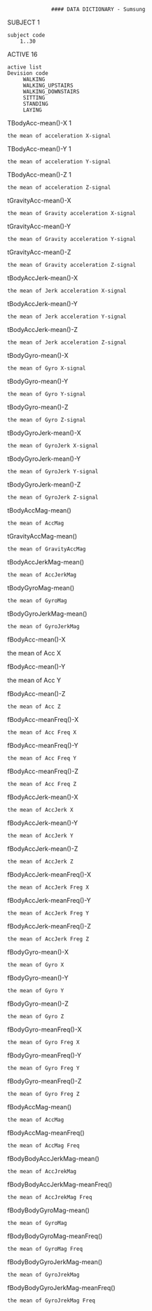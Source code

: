                   #### DATA DICTIONARY - Sumsung 
SUBJECT 1

    subject code 
        1..30

ACTIVE 16

    active list
    Devision code 
         WALKING
         WALKING_UPSTAIRS
         WALKING_DOWNSTAIRS
         SITTING
         STANDING
         LAYING

TBodyAcc-mean()-X 1
   
    the mean of acceleration X-signal
     
TBodyAcc-mean()-Y 1

    the mean of acceleration Y-signal
   
TBodyAcc-mean()-Z 1

    the mean of acceleration Z-signal
     
tGravityAcc-mean()-X

    the mean of Gravity acceleration X-signal

tGravityAcc-mean()-Y

    the mean of Gravity acceleration Y-signal

tGravityAcc-mean()-Z

    the mean of Gravity acceleration Z-signal

tBodyAccJerk-mean()-X

    the mean of Jerk acceleration X-signal

tBodyAccJerk-mean()-Y 

    the mean of Jerk acceleration Y-signal

tBodyAccJerk-mean()-Z

    the mean of Jerk acceleration Z-signal

tBodyGyro-mean()-X 

    the mean of Gyro X-signal

tBodyGyro-mean()-Y

    the mean of Gyro Y-signal

tBodyGyro-mean()-Z 

    the mean of Gyro Z-signal

tBodyGyroJerk-mean()-X

    the mean of GyroJerk X-signal

tBodyGyroJerk-mean()-Y 

    the mean of GyroJerk Y-signal

tBodyGyroJerk-mean()-Z

    the mean of GyroJerk Z-signal

tBodyAccMag-mean()

    the mean of AccMag

tGravityAccMag-mean()

    the mean of GravityAccMag

tBodyAccJerkMag-mean()

    the mean of AccJerkMag

tBodyGyroMag-mean()

    the mean of GyroMag

tBodyGyroJerkMag-mean()

    the mean of GyroJerkMag

fBodyAcc-mean()-X
    
   the mean of Acc X

fBodyAcc-mean()-Y

   the mean of Acc Y 

fBodyAcc-mean()-Z

    the mean of Acc Z

fBodyAcc-meanFreq()-X

    the mean of Acc Freq X

fBodyAcc-meanFreq()-Y

    the mean of Acc Freq Y

fBodyAcc-meanFreq()-Z

    the mean of Acc Freq Z

fBodyAccJerk-mean()-X

    the mean of AccJerk X

fBodyAccJerk-mean()-Y

    the mean of AccJerk Y

fBodyAccJerk-mean()-Z

    the mean of AccJerk Z

fBodyAccJerk-meanFreq()-X 

    the mean of AccJerk Freg X

fBodyAccJerk-meanFreq()-Y

    the mean of AccJerk Freg Y

fBodyAccJerk-meanFreq()-Z

    the mean of AccJerk Freg Z
      
fBodyGyro-mean()-X

    the mean of Gyro X

fBodyGyro-mean()-Y

    the mean of Gyro Y

fBodyGyro-mean()-Z

    the mean of Gyro Z

fBodyGyro-meanFreq()-X

    the mean of Gyro Freg X

fBodyGyro-meanFreq()-Y

    the mean of Gyro Freg Y

fBodyGyro-meanFreq()-Z

    the mean of Gyro Freg Z

fBodyAccMag-mean()

    the mean of AccMag

fBodyAccMag-meanFreq()

    the mean of AccMag Freq

fBodyBodyAccJerkMag-mean()
    
    the mean of AccJrekMag

fBodyBodyAccJerkMag-meanFreq()

    the mean of AccJrekMag Freq

fBodyBodyGyroMag-mean()

    the mean of GyroMag

fBodyBodyGyroMag-meanFreq()

    the mean of GyroMag Freq

fBodyBodyGyroJerkMag-mean()

    the mean of GyroJrekMag

fBodyBodyGyroJerkMag-meanFreq()

    the mean of GyroJrekMag Freq


